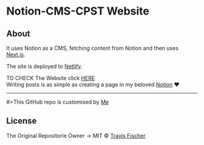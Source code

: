 # Notion-CMS-CPST Website

## About 

It uses Notion as a CMS, fetching content from Notion and then uses [Next.js](https://nextjs.org/).

The site is deployed to [Netlify](http://netlify.com).

TO CHECK The Website click [HERE](https://cpst.neltify.app)
<br/>
Writing posts is as simple as creating a page in my beloved [Notion](https://notion.so/) ❤

--------------------------------------------------------------------------------------

#>This GitHub repo is customised by [Me](https://www.github.com/MounibNemmiche)
## License

The Original Repositorie Owner -> MIT © [Travis Fischer](https://github.com/transitive-bullshit/nextjs-notion-starter-kit)
